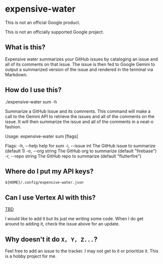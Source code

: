 # expensive-water

This is not an official Google product.

This is not an officially supported Google project.

## What is this?

Expensive water summarizes your GitHub issues by cataloging an issue
and all of its comments on that issue. The issue is then fed to
Google Gemini to output a summarized version of the issue and rendered
in the terminal via Markdown.

## How do I use this?

./expensive-water sum -h

Summarize a GitHub Issue and its comments. This command will make a call
to the Gemini API to retrieve the issues and all of the comments on the
issue. It will then summarize the issue and all of the comments in a neat-o
fashion.

Usage:
  expensive-water sum [flags]

Flags:
  -h, --help          help for sum
  -i, --issue int     The GitHub issue to summarize (default 1)
  -o, --org string    The GitHub org to summarize (default "firebase")
  -r, --repo string   The GitHub repo to summarize (default "flutterfire")

## Where do I put my API keys?

`${HOME}/.config/expensive-water.json`

## Can I use Vertex AI with this?

[TBD](https://github.com/nohe427/expensive-water/issues/13)

I would like to add it but its just me writing some code.
When I do get around to adding it, check the issue above for
an update.

## Why doesn't it do `X, Y, Z...`?

Feel free to add an issue to the tracker. I may not get to
it or prioritize it. This is a hobby project for me.
